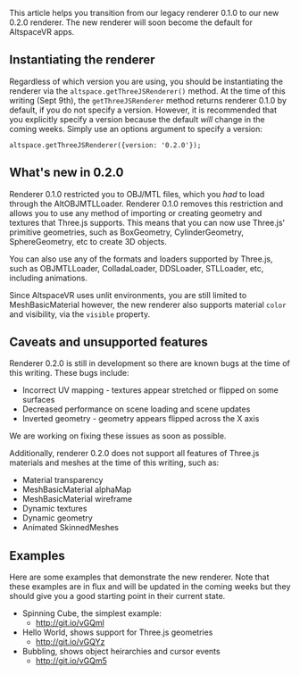 This article helps you transition from our legacy renderer 0.1.0 to our new 
0.2.0 renderer. The new renderer will soon become the default for AltspaceVR 
apps.

## Instantiating the renderer

Regardless of which version you are using, you should be instantiating the
renderer via the `altspace.getThreeJSRenderer()` method. At the time of this
writing (Sept 9th), the `getThreeJSRenderer` method returns renderer 
0.1.0 by default, if you do not specify a version. However, it is recommended
that you explicitly specify a version because the default _will_ change in 
the coming weeks. Simply use an options argument to specify a version:

    altspace.getThreeJSRenderer({version: '0.2.0'});

## What's new in 0.2.0

Renderer 0.1.0 restricted you to OBJ/MTL files, which you _had_ to load through
the AltOBJMTLLoader. Renderer 0.1.0 removes this restriction and allows you to
use any method of importing or creating geometry and textures that Three.js
supports. This means that you can now use Three.js' primitive geometries,
such as BoxGeometry, CylinderGeometry, SphereGeometry, etc to create 3D objects.

You can also use any of the formats and loaders supported by Three.js, such as
OBJMTLLoader, ColladaLoader, DDSLoader, STLLoader, etc, including animations.

Since AltspaceVR uses unlit environments, you are still limited to 
MeshBasicMaterial however, the new renderer also supports material `color` and 
visibility, via the `visible` property. 

## Caveats and unsupported features

Renderer 0.2.0 is still in development so there are known bugs at the time of
this writing. These bugs include:

- Incorrect UV mapping - textures appear stretched or flipped on some surfaces
- Decreased performance on scene loading and scene updates
- Inverted geometry - geometry appears flipped across the X axis

We are working on fixing these issues as soon as possible.

Additionally, renderer 0.2.0 does not support all features of Three.js materials
and meshes at the time of this writing, such as:

- Material transparency
- MeshBasicMaterial alphaMap
- MeshBasicMaterial wireframe
- Dynamic textures
- Dynamic geometry
- Animated SkinnedMeshes

## Examples

Here are some examples that demonstrate the new renderer. Note that these 
examples are in flux and will be updated in the coming weeks but they should
give you a good starting point in their current state.

- Spinning Cube, the simplest example:
  - http://git.io/vGQml
- Hello World, shows support for Three.js geometries
  - http://git.io/vGQYz
- Bubbling, shows object heirarchies and cursor events
  - http://git.io/vGQm5
